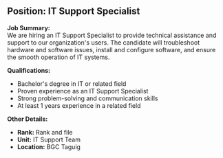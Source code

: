 ## **Position: IT Support Specialist**

**Job Summary:**  
We are hiring an IT Support Specialist to provide technical assistance and support to our organization's users. The candidate will troubleshoot hardware and software issues, install and configure software, and ensure the smooth operation of IT systems.

**Qualifications:**  
- Bachelor's degree in IT or related field
- Proven experience as an IT Support Specialist
- Strong problem-solving and communication skills
- At least 1 years experience in a related field

**Other Details:**
- **Rank:** Rank and file
- **Unit:** IT Support Team
- **Location:** BGC Taguig